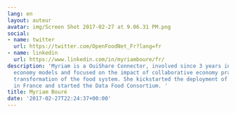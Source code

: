 ```yaml
---
lang: en
layout: auteur
avatar: img/Screen Shot 2017-02-27 at 9.06.31 PM.png
social:
- name: twitter
  url: https://twitter.com/OpenFoodNet_Fr?lang=fr
- name: linkedin
  url: https://www.linkedin.com/in/myriamboure/fr/
description: 'Myriam is a OuiShare Connector, involved since 3 years in collaborative
  economy models and focused on the impact of collaborative economy practices on the
  transformation of the food system. She kickstarted the deployment of Open Food Network
  in France and started the Data Food Consortium. '
title: Myriam Bouré
date: '2017-02-27T22:24:37+00:00'
---
```

